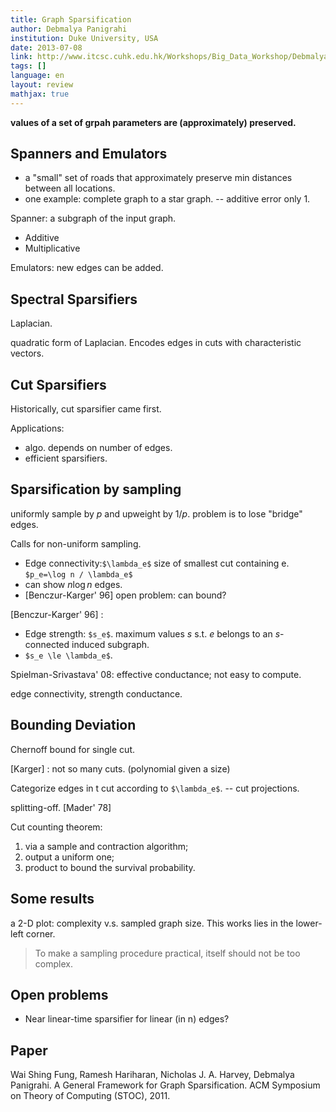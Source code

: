 ```yaml
---
title: Graph Sparsification
author: Debmalya Panigrahi
institution: Duke University, USA
date: 2013-07-08
link: http://www.itcsc.cuhk.edu.hk/Workshops/Big_Data_Workshop/Debmalya_Panigrahi.html
tags: []
language: en
layout: review
mathjax: true
---
```


**values of a set of grpah parameters are (approximately) preserved.**

## Spanners and Emulators

   * a "small" set of roads that approximately 
   preserve min distances between all locations.
   * one example: complete graph to a star graph.
   -- additive error only 1.

Spanner: a subgraph of the input graph.

   * Additive
   * Multiplicative

Emulators: new edges can be added.

## Spectral Sparsifiers

Laplacian.

quadratic form of Laplacian. 
Encodes edges in cuts with characteristic vectors.

## Cut Sparsifiers

Historically, cut sparsifier came first.

Applications:

   * algo. depends on number of edges.
   * efficient sparsifiers.

## Sparsification by sampling

uniformly sample by $p$ and upweight by $1/p$.
problem is to lose "bridge" edges.

Calls for non-uniform sampling.

   * Edge connectivity:`$\lambda_e$`
   size of smallest cut containing e.
   `$p_e=\log n / \lambda_e$`
   * can show $n \log n$ edges.
   * [Benczur-Karger' 96] open problem: can bound?

[Benczur-Karger' 96] :

   * Edge strength: `$s_e$`.
   maximum values $s$ s.t. $e$ belongs to an $s$-connected induced subgraph.
   * `$s_e \le \lambda_e$`.

Spielman-Srivastava' 08: effective conductance;
not easy to compute.

edge connectivity, strength conductance.

## Bounding Deviation

Chernoff bound for single cut.

[Karger] : not so many cuts. (polynomial given a size)

Categorize edges in t cut according to `$\lambda_e$`.
-- cut projections.

splitting-off.
[Mader' 78]

Cut counting theorem:
1) via a sample and contraction algorithm;
2) output a uniform one;
3) product to bound the survival probability.

## Some results

a 2-D plot: complexity v.s. sampled graph size. 
This works lies in the lower-left corner.

> To make a sampling procedure practical,
> itself should not be too complex.

## Open problems

   * Near linear-time sparsifier for linear (in n) edges?

## Paper

Wai Shing Fung, Ramesh Hariharan, Nicholas J. A. Harvey, Debmalya Panigrahi. A General Framework for Graph Sparsification. ACM Symposium on Theory of Computing (STOC), 2011.

